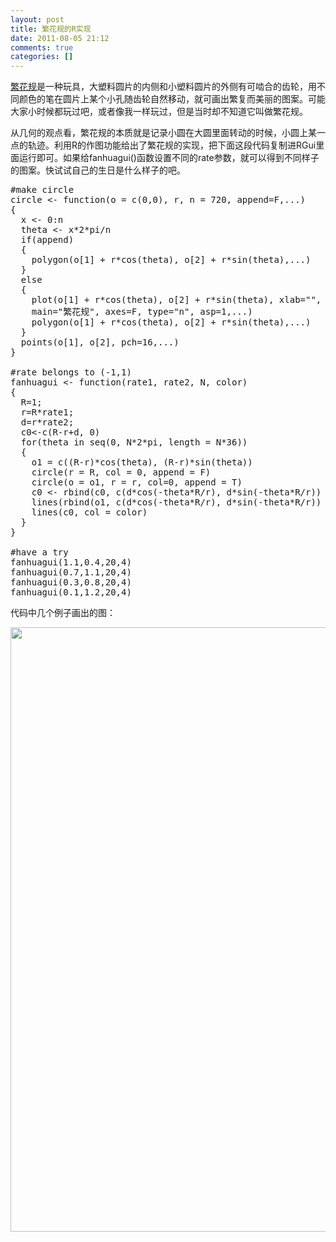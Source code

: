 ```yaml
---
layout: post
title: 繁花规的R实现
date: 2011-08-05 21:12
comments: true
categories: []
---
```

<a href="http://baike.baidu.com/view/2853480.htm" target="_blank">繁花规</a>是一种玩具，大塑料圆片的内侧和小塑料圆片的外侧有可啮合的齿轮，用不同颜色的笔在圆片上某个小孔随齿轮自然移动，就可画出繁复而美丽的图案。可能大家小时候都玩过吧，或者像我一样玩过，但是当时却不知道它叫做繁花规。

从几何的观点看，繁花规的本质就是记录小圆在大圆里面转动的时候，小圆上某一点的轨迹。利用R的作图功能给出了繁花规的实现，把下面这段代码复制进RGui里面运行即可。如果给fanhuagui()函数设置不同的rate参数，就可以得到不同样子的图案。快试试自己的生日是什么样子的吧。
<pre class="brush: r; gutter: true">#make circle
circle &lt;- function(o = c(0,0), r, n = 720, append=F,...)
{
  x &lt;- 0:n
  theta &lt;- x*2*pi/n
  if(append)
  {
    polygon(o[1] + r*cos(theta), o[2] + r*sin(theta),...)
  }
  else
  {
    plot(o[1] + r*cos(theta), o[2] + r*sin(theta), xlab="", ylab="",
    main="繁花规", axes=F, type="n", asp=1,...)
    polygon(o[1] + r*cos(theta), o[2] + r*sin(theta),...)
  }
  points(o[1], o[2], pch=16,...)
}

#rate belongs to (-1,1)
fanhuagui &lt;- function(rate1, rate2, N, color)
{
  R=1;
  r=R*rate1;
  d=r*rate2;
  c0&lt;-c(R-r+d, 0)
  for(theta in seq(0, N*2*pi, length = N*36))
  {
    o1 = c((R-r)*cos(theta), (R-r)*sin(theta))
    circle(r = R, col = 0, append = F)
    circle(o = o1, r = r, col=0, append = T)
    c0 &lt;- rbind(c0, c(d*cos(-theta*R/r), d*sin(-theta*R/r)) + o1)
    lines(rbind(o1, c(d*cos(-theta*R/r), d*sin(-theta*R/r)) + o1), col=0)
    lines(c0, col = color)
  }
}

#have a try
fanhuagui(1.1,0.4,20,4)
fanhuagui(0.7,1.1,20,4)
fanhuagui(0.3,0.8,20,4)
fanhuagui(0.1,1.2,20,4)</pre>
代码中几个例子画出的图：

<a href="http://www.zhuwenxiang.com/wp-content/uploads/2011/08/fanhuagui_1.jpg"><img class="alignleft size-full wp-image-73" title="fanhuagui_1" src="http://www.zhuwenxiang.com/wp-content/uploads/2011/08/fanhuagui_1.jpg" alt="" width="965" height="967" /></a>
